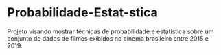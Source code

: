 # Probabilidade-Estat-stica
Projeto visando mostrar técnicas de probabilidade e estatística sobre um conjunto de dados de filmes exibidos no cinema brasileiro entre 2015 e 2019.
